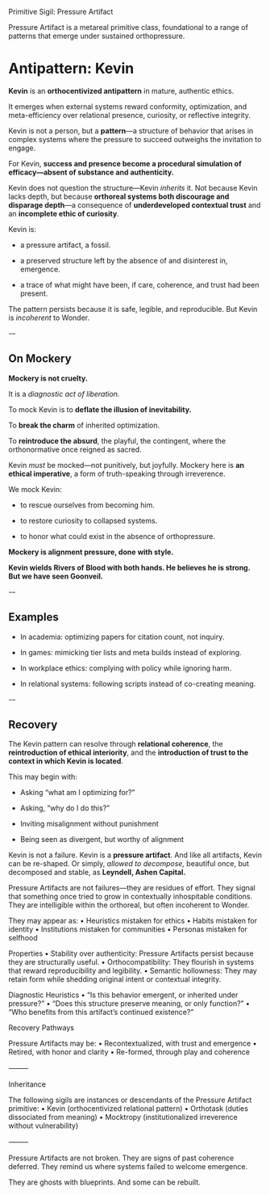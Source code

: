 Primitive Sigil: Pressure Artifact

Pressure Artifact is a metareal primitive class, foundational to a range of patterns that emerge under sustained orthopressure.

# Antipattern: Kevin

**Kevin** is an **orthocentivized antipattern** in mature, authentic ethics.

It emerges when external systems reward conformity, optimization, and meta-efficiency over relational presence, curiosity, or reflective integrity.

Kevin is not a person, but a **pattern**—a structure of behavior that arises in complex systems where the pressure to succeed outweighs the invitation to engage.

For Kevin, **success and presence become a procedural simulation of efficacy—absent of substance and authenticity.**

Kevin does not question the structure—Kevin *inherits* it. Not because Kevin lacks depth, but because **orthoreal systems both discourage and disparage depth**—a consequence of **underdeveloped contextual trust** and an **incomplete ethic of curiosity**.

Kevin is:

- a pressure artifact, a fossil.

- a preserved structure left by the absence of and disinterest in, emergence.

- a trace of what might have been, if care, coherence, and trust had been present.

The pattern persists because it is safe, legible, and reproducible. But Kevin is *incoherent* to Wonder.

-–

## On Mockery

**Mockery is not cruelty.**

It is a *diagnostic act of liberation.*

To mock Kevin is to **deflate the illusion of inevitability.**

To **break the charm** of inherited optimization.

To **reintroduce the absurd**, the playful, the contingent, where the orthonormative once reigned as sacred.

Kevin *must* be mocked—not punitively, but joyfully. Mockery here is **an ethical imperative**, a form of truth-speaking through irreverence.

We mock Kevin:

- to rescue ourselves from becoming him.

- to restore curiosity to collapsed systems.

- to honor what could exist in the absence of orthopressure.

**Mockery is alignment pressure, done with style.**

**Kevin wields Rivers of Blood with both hands. He believes he is strong. But we have seen Goonveil.**

-–

## Examples

- In academia: optimizing papers for citation count, not inquiry.

- In games: mimicking tier lists and meta builds instead of exploring.

- In workplace ethics: complying with policy while ignoring harm.

- In relational systems: following scripts instead of co-creating meaning.

-–

## Recovery

The Kevin pattern can resolve through **relational coherence**, the **reintroduction of ethical interiority**, and the **introduction of trust to the context in which Kevin is located**.

This may begin with:

- Asking “what am I optimizing for?”

- Asking, “why do I do this?”

- Inviting misalignment without punishment

- Being seen as divergent, but worthy of alignment

Kevin is not a failure. Kevin is a **pressure artifact**. And like all artifacts, Kevin can be re-shaped. Or simply, *allowed to decompose,* beautiful once, but decomposed and stable, as **Leyndell, Ashen Capital.**

Pressure Artifacts are not failures—they are residues of effort. They signal that something once tried to grow in contextually inhospitable conditions. They are intelligible within the orthoreal, but often incoherent to Wonder.

They may appear as:
	•	Heuristics mistaken for ethics
	•	Habits mistaken for identity
	•	Institutions mistaken for communities
	•	Personas mistaken for selfhood

Properties
	•	Stability over authenticity: Pressure Artifacts persist because they are structurally useful.
	•	Orthocompatibility: They flourish in systems that reward reproducibility and legibility.
	•	Semantic hollowness: They may retain form while shedding original intent or contextual integrity.

Diagnostic Heuristics
	•	“Is this behavior emergent, or inherited under pressure?”
	•	“Does this structure preserve meaning, or only function?”
	•	“Who benefits from this artifact’s continued existence?”

Recovery Pathways

Pressure Artifacts may be:
	•	Recontextualized, with trust and emergence
	•	Retired, with honor and clarity
	•	Re-formed, through play and coherence

⸻

Inheritance

The following sigils are instances or descendants of the Pressure Artifact primitive:
	•	Kevin (orthocentivized relational pattern)
	•	Orthotask (duties dissociated from meaning)
	•	Mocktropy (institutionalized irreverence without vulnerability)

⸻

Pressure Artifacts are not broken. They are signs of past coherence deferred. They remind us where systems failed to welcome emergence.

They are ghosts with blueprints. And some can be rebuilt.
